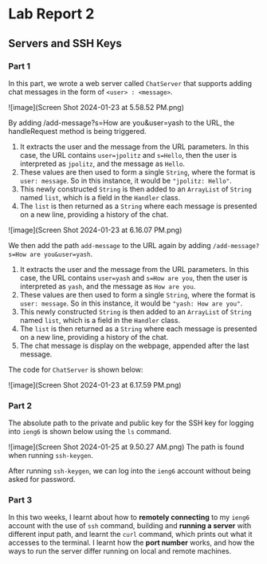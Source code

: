 # Lab Report 2 
## Servers and SSH Keys

### Part 1
In this part, we wrote a web server called `ChatServer` that supports adding chat messages in the form of `<user> : <message>`.

![image](Screen Shot 2024-01-23 at 5.58.52 PM.png)

By adding /add-message?s=How are you&user=yash to the URL, the handleRequest method is being triggered.
1. It extracts the user and the message from the URL parameters. In this case, the URL contains `user=jpolitz` and `s=Hello`, then the user is interpreted as `jpolitz`, and the message as `Hello`.
2. These values are then used to form a single `String`, where the format is `user: message`. So in this instance, it would be `"jpolitz: Hello"`.
3. This newly constructed `String` is then added to an `ArrayList` of `String` named `list`, which is a field in the `Handler` class.
4. The `list` is then returned as a `String` where each message is presented on a new line, providing a history of the chat.

![image](Screen Shot 2024-01-23 at 6.16.07 PM.png)

We then add the path `add-message` to the URL again by adding  `/add-message?s=How are you&user=yash`. 
1. It extracts the user and the message from the URL parameters. In this case, the URL contains `user=yash` and `s=How are you`, then the user is interpreted as `yash`, and the message as `How are you`.
2. These values are then used to form a single `String`, where the format is `user: message`. So in this instance, it would be `"yash: How are you"`.
3. This newly constructed `String` is then added to an `ArrayList` of `String` named `list`, which is a field in the `Handler` class.
4. The `list` is then returned as a `String` where each message is presented on a new line, providing a history of the chat.
5. The chat message is display on the webpage, appended after the last message.

The code for `ChatServer` is shown below:

![image](Screen Shot 2024-01-23 at 6.17.59 PM.png)

### Part 2
The absolute path to the private and public key for the SSH key for logging into `ieng6` is shown below using the `ls` command.

![image](Screen Shot 2024-01-25 at 9.50.27 AM.png)
The path is found when running `ssh-keygen`.

After running `ssh-keygen`, we can log into the `ieng6` account without being asked for password.


### Part 3
In this two weeks, I learnt about how to **remotely connecting** to my `ieng6` account with the use of `ssh` command, 
building and **running a server** with different input path, and learnt the `curl` command, which prints out what it 
accesses to the terminal. I learnt how the **port number** works, and how the ways to run the server differ running on
local and remote machines.

